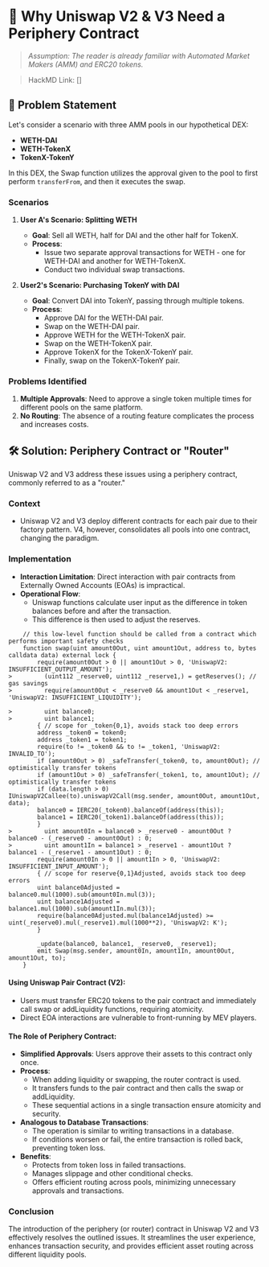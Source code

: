 # 🔄 Why Uniswap V2 & V3 Need a Periphery Contract

> *Assumption: The reader is already familiar with Automated Market Makers (AMM) and ERC20 tokens.*

> HackMD Link: []


## 🧩 Problem Statement

Let's consider a scenario with three AMM pools in our hypothetical DEX:

- **WETH-DAI**
- **WETH-TokenX**
- **TokenX-TokenY**

In this DEX, the Swap function utilizes the approval given to the pool to first perform `transferFrom`, and then it executes the swap.

### Scenarios

1. **User A's Scenario: Splitting WETH**
   - **Goal**: Sell all WETH, half for DAI and the other half for TokenX.
   - **Process**: 
     - Issue two separate approval transactions for WETH - one for WETH-DAI and another for WETH-TokenX.
     - Conduct two individual swap transactions.

2. **User2's Scenario: Purchasing TokenY with DAI**
   - **Goal**: Convert DAI into TokenY, passing through multiple tokens.
   - **Process**: 
     - Approve DAI for the WETH-DAI pair.
     - Swap on the WETH-DAI pair.
     - Approve WETH for the WETH-TokenX pair.
     - Swap on the WETH-TokenX pair.
     - Approve TokenX for the TokenX-TokenY pair.
     - Finally, swap on the TokenX-TokenY pair.

### Problems Identified

1. **Multiple Approvals**: Need to approve a single token multiple times for different pools on the same platform.
2. **No Routing**: The absence of a routing feature complicates the process and increases costs.

## 🛠️ Solution: Periphery Contract or "Router"

Uniswap V2 and V3 address these issues using a periphery contract, commonly referred to as a "router."

### Context

- Uniswap V2 and V3 deploy different contracts for each pair due to their factory pattern. V4, however, consolidates all pools into one contract, changing the paradigm.

### Implementation

- **Interaction Limitation**: Direct interaction with pair contracts from Externally Owned Accounts (EOAs) is impractical.
- **Operational Flow**:
  - Uniswap functions calculate user input as the difference in token balances before and after the transaction.
  - This difference is then used to adjust the reserves.

```
    // this low-level function should be called from a contract which performs important safety checks
    function swap(uint amount0Out, uint amount1Out, address to, bytes calldata data) external lock {
        require(amount0Out > 0 || amount1Out > 0, 'UniswapV2: INSUFFICIENT_OUTPUT_AMOUNT');
>         (uint112 _reserve0, uint112 _reserve1,) = getReserves(); // gas savings
>         require(amount0Out < _reserve0 && amount1Out < _reserve1, 'UniswapV2: INSUFFICIENT_LIQUIDITY');

>         uint balance0;
>         uint balance1;
        { // scope for _token{0,1}, avoids stack too deep errors
        address _token0 = token0;
        address _token1 = token1;
        require(to != _token0 && to != _token1, 'UniswapV2: INVALID_TO');
        if (amount0Out > 0) _safeTransfer(_token0, to, amount0Out); // optimistically transfer tokens
        if (amount1Out > 0) _safeTransfer(_token1, to, amount1Out); // optimistically transfer tokens
        if (data.length > 0) IUniswapV2Callee(to).uniswapV2Call(msg.sender, amount0Out, amount1Out, data);
        balance0 = IERC20(_token0).balanceOf(address(this));
        balance1 = IERC20(_token1).balanceOf(address(this));
        }
>         uint amount0In = balance0 > _reserve0 - amount0Out ? balance0 - (_reserve0 - amount0Out) : 0;
>         uint amount1In = balance1 > _reserve1 - amount1Out ? balance1 - (_reserve1 - amount1Out) : 0;
        require(amount0In > 0 || amount1In > 0, 'UniswapV2: INSUFFICIENT_INPUT_AMOUNT');
        { // scope for reserve{0,1}Adjusted, avoids stack too deep errors
        uint balance0Adjusted = balance0.mul(1000).sub(amount0In.mul(3));
        uint balance1Adjusted = balance1.mul(1000).sub(amount1In.mul(3));
        require(balance0Adjusted.mul(balance1Adjusted) >= uint(_reserve0).mul(_reserve1).mul(1000**2), 'UniswapV2: K');
        }

        _update(balance0, balance1, _reserve0, _reserve1);
        emit Swap(msg.sender, amount0In, amount1In, amount0Out, amount1Out, to);
    }
```
#### Using Uniswap Pair Contract (V2):
- Users must transfer ERC20 tokens to the pair contract and immediately call swap or addLiquidity functions, requiring atomicity.
- Direct EOA interactions are vulnerable to front-running by MEV players.

#### The Role of Periphery Contract:
- **Simplified Approvals**: Users approve their assets to this contract only once.
- **Process**:
  - When adding liquidity or swapping, the router contract is used.
  - It transfers funds to the pair contract and then calls the swap or addLiquidity.
  - These sequential actions in a single transaction ensure atomicity and security.
- **Analogous to Database Transactions**:
  - The operation is similar to writing transactions in a database.
  - If conditions worsen or fail, the entire transaction is rolled back, preventing token loss.
- **Benefits**:
  - Protects from token loss in failed transactions.
  - Manages slippage and other conditional checks.
  - Offers efficient routing across pools, minimizing unnecessary approvals and transactions.

### Conclusion

The introduction of the periphery (or router) contract in Uniswap V2 and V3 effectively resolves the outlined issues. It streamlines the user experience, enhances transaction security, and provides efficient asset routing across different liquidity pools.
